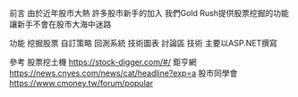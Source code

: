 前言
由於近年股市大熱
許多股市新手的加入
我們Gold Rush提供股票挖掘的功能
讓新手不會在股市大海中迷路

功能
挖掘股票
自訂策略
回測系統
技術圖表
討論區
技術
主要以ASP.NET撰寫

參考
股票挖土機
https://stock-digger.com/#/
鉅亨網
https://news.cnyes.com/news/cat/headline?exp=a
股市同學會
https://www.cmoney.tw/forum/popular
